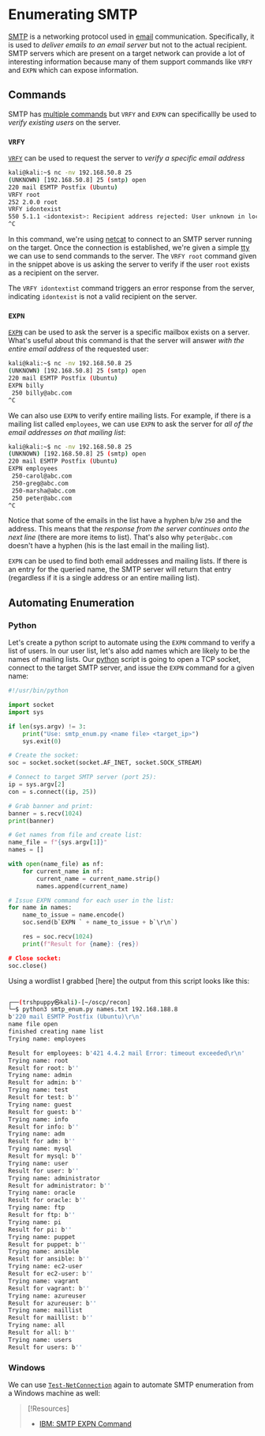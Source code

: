 
# Enumerating SMTP
[SMTP](../../../networking/protocols/SMTP.md) is a networking protocol used in [email](../../../networking/email.md) communication. Specifically, it is used to *deliver emails to an email server* but not to the actual recipient. SMTP servers which are present on a target network can provide a lot of interesting information because many of them support commands like `VRFY` and `EXPN` which can expose information.
## Commands
SMTP has [multiple commands](../../../networking/protocols/SMTP.md#Commands) but `VRFY` and `EXPN` can specificallly be used to *verify existing users* on the server. 
### `VRFY`
[`VRFY`](../../../networking/protocols/SMTP.md#`VRFY`) can be used to request the server to *verify a specific email address*
```bash
kali@kali:~$ nc -nv 192.168.50.8 25
(UNKNOWN) [192.168.50.8] 25 (smtp) open
220 mail ESMTP Postfix (Ubuntu)
VRFY root
252 2.0.0 root
VRFY idontexist
550 5.1.1 <idontexist>: Recipient address rejected: User unknown in local recipient table
^C
```
In this command, we're using [netcat](../../../cybersecurity/TTPs/exploitation/tools/netcat.md) to connect to an SMTP server running on the target. Once the connection is established, we're given a simple [tty](../../../computers/linux/terminal-tty-shell.md) we can use to send commands to the server. The `VRFY root` command given in the snippet above is us asking the server to verify if the user `root` exists as a recipient on the server.

The `VRFY idontextist` command triggers an error response from the server, indicating `idontexist` is not a valid recipient on the server.
### `EXPN`
[`EXPN`](../../../networking/protocols/SMTP.md#`EXPN`) can be used to ask the server is a specific mailbox exists on a server. What's useful about this command is that the server will answer *with the entire email address* of the requested user:
```bash
kali@kali:~$ nc -nv 192.168.50.8 25
(UNKNOWN) [192.168.50.8] 25 (smtp) open
220 mail ESMTP Postfix (Ubuntu)
EXPN billy
 250 billy@abc.com
^C
```
We can also use `EXPN` to verify entire mailing lists. For example, if there is a mailing list called `employees`, we can use `EXPN` to ask the server for *all of the email addresses on that mailing list*:
```bash
kali@kali:~$ nc -nv 192.168.50.8 25
(UNKNOWN) [192.168.50.8] 25 (smtp) open
220 mail ESMTP Postfix (Ubuntu)
EXPN employees
 250-carol@abc.com
 250-greg@abc.com
 250-marsha@abc.com
 250 peter@abc.com
^C
```
Notice that some of the emails in the list have a hyphen b/w `250` and the address. This means that the *response from the server continues onto the next line* (there are more items to list). That's also why `peter@abc.com` doesn't have a hyphen (his is the last email in the mailing list). 

`EXPN` can be used to find both email addresses and mailing lists. If there is an entry for the queried name, the SMTP server will return that entry (regardless if it is a single address or an entire mailing list).
## Automating Enumeration
### Python
Let's create a python script to automate using the `EXPN` command to verify a list of users. In our user list, let's also add names which are likely to be the names of mailing lists. Our [python](../../../coding/languages/python/python.md) script is going to open a TCP socket, connect to the target SMTP server, and issue the `EXPN` command for a given name:
```python
#!/usr/bin/python

import socket
import sys

if len(sys.argv) != 3:
	print("Use: smtp_enum.py <name file> <target_ip>")
	sys.exit(0)

# Create the socket:
soc = socket.socket(socket.AF_INET, socket.SOCK_STREAM)

# Connect to target SMTP server (port 25):
ip = sys.argv[2]
con = s.connect((ip, 25))

# Grab banner and print:
banner = s.recv(1024)
print(banner)

# Get names from file and create list:
name_file = f"{sys.argv[1]}"
names = []

with open(name_file) as nf:
	for current_name in nf:
		current_name = current_name.strip()
		names.append(current_name)

# Issue EXPN command for each user in the list:
for name in names:
	name_to_issue = name.encode()
	soc.send(b`EXPN ` + name_to_issue + b`\r\n`)

	res = soc.recv(1024)
	print(f"Result for {name}: {res})

# Close socket:
soc.close()
```
Using a wordlist I grabbed [here] the output from this script looks like this:
```bash

┌──(trshpuppy㉿kali)-[~/oscp/recon]
└─$ python3 smtp_enum.py names.txt 192.168.188.8
b'220 mail ESMTP Postfix (Ubuntu)\r\n'
name file open
finished creating name list
Trying name: employees

Result for employees: b'421 4.4.2 mail Error: timeout exceeded\r\n'
Trying name: root
Result for root: b''
Trying name: admin
Result for admin: b''
Trying name: test
Result for test: b''
Trying name: guest
Result for guest: b''
Trying name: info
Result for info: b''
Trying name: adm
Result for adm: b''
Trying name: mysql
Result for mysql: b''
Trying name: user
Result for user: b''
Trying name: administrator
Result for administrator: b''
Trying name: oracle
Result for oracle: b''
Trying name: ftp
Result for ftp: b''
Trying name: pi
Result for pi: b''
Trying name: puppet
Result for puppet: b''
Trying name: ansible
Result for ansible: b''
Trying name: ec2-user
Result for ec2-user: b''
Trying name: vagrant
Result for vagrant: b''
Trying name: azureuser
Result for azureuser: b''
Trying name: maillist
Result for maillist: b''
Trying name: all
Result for all: b''
Trying name: users
Result for users: b''
```
### Windows
We can use [`Test-NetConnection`](../../../CLI-tools/windows/Test-NetConnection.md) again to automate SMTP enumeration from a Windows machine as well:


> [!Resources]
> - [IBM: SMTP EXPN Command](https://www.ibm.com/docs/en/zos/2.2.0?topic=sc-expn-command-verify-whether-mailbox-exists-local-host)

